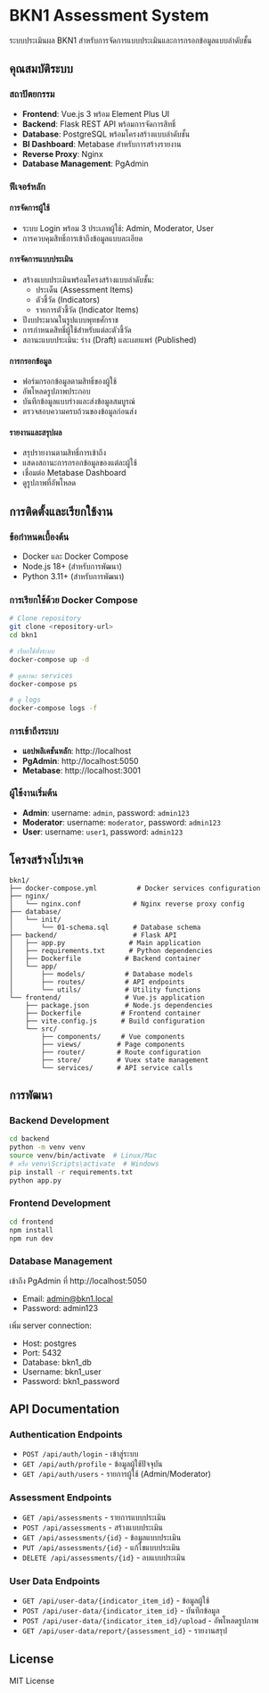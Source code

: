 # BKN1 Assessment System

ระบบประเมินผล BKN1 สำหรับการจัดการแบบประเมินและการกรอกข้อมูลแบบลำดับชั้น

## คุณสมบัติระบบ

### สถาปัตยกรรม
- **Frontend**: Vue.js 3 พร้อม Element Plus UI
- **Backend**: Flask REST API พร้อมการจัดการสิทธิ์ 
- **Database**: PostgreSQL พร้อมโครงสร้างแบบลำดับชั้น
- **BI Dashboard**: Metabase สำหรับการสร้างรายงาน
- **Reverse Proxy**: Nginx
- **Database Management**: PgAdmin

### ฟีเจอร์หลัก

#### การจัดการผู้ใช้
- ระบบ Login พร้อม 3 ประเภทผู้ใช้: Admin, Moderator, User
- การควบคุมสิทธิ์การเข้าถึงข้อมูลแบบละเอียด

#### การจัดการแบบประเมิน
- สร้างแบบประเมินพร้อมโครงสร้างแบบลำดับชั้น:
  - ประเด็น (Assessment Items)
  - ตัวชี้วัด (Indicators) 
  - รายการตัวชี้วัด (Indicator Items)
- ปีงบประมาณในรูปแบบพุทธศักราช
- การกำหนดสิทธิ์ผู้ใช้สำหรับแต่ละตัวชี้วัด
- สถานะแบบประเมิน: ร่าง (Draft) และเผยแพร่ (Published)

#### การกรอกข้อมูล
- ฟอร์มกรอกข้อมูลตามสิทธิ์ของผู้ใช้
- อัพโหลดรูปภาพประกอบ
- บันทึกข้อมูลแบบร่างและส่งข้อมูลสมบูรณ์
- ตรวจสอบความครบถ้วนของข้อมูลก่อนส่ง

#### รายงานและสรุปผล
- สรุปรายงานตามสิทธิ์การเข้าถึง
- แสดงสถานะการกรอกข้อมูลของแต่ละผู้ใช้
- เชื่อมต่อ Metabase Dashboard
- ดูรูปภาพที่อัพโหลด

## การติดตั้งและเรียกใช้งาน

### ข้อกำหนดเบื้องต้น
- Docker และ Docker Compose
- Node.js 18+ (สำหรับการพัฒนา)
- Python 3.11+ (สำหรับการพัฒนา)

### การเรียกใช้ด้วย Docker Compose

```bash
# Clone repository
git clone <repository-url>
cd bkn1

# เรียกใช้ทั้งระบบ
docker-compose up -d

# ดูสถานะ services
docker-compose ps

# ดู logs
docker-compose logs -f
```

### การเข้าถึงระบบ

- **แอปพลิเคชันหลัก**: http://localhost
- **PgAdmin**: http://localhost:5050
- **Metabase**: http://localhost:3001

### ผู้ใช้งานเริ่มต้น

- **Admin**: username: `admin`, password: `admin123`
- **Moderator**: username: `moderator`, password: `admin123` 
- **User**: username: `user1`, password: `admin123`

## โครงสร้างโปรเจค

```
bkn1/
├── docker-compose.yml          # Docker services configuration
├── nginx/
│   └── nginx.conf             # Nginx reverse proxy config
├── database/
│   └── init/
│       └── 01-schema.sql      # Database schema
├── backend/                   # Flask API
│   ├── app.py                # Main application
│   ├── requirements.txt      # Python dependencies
│   ├── Dockerfile           # Backend container
│   └── app/
│       ├── models/          # Database models
│       ├── routes/          # API endpoints
│       └── utils/           # Utility functions
└── frontend/                # Vue.js application
    ├── package.json         # Node.js dependencies
    ├── Dockerfile          # Frontend container
    ├── vite.config.js      # Build configuration
    └── src/
        ├── components/     # Vue components
        ├── views/         # Page components
        ├── router/        # Route configuration
        ├── store/         # Vuex state management
        └── services/      # API service calls
```

## การพัฒนา

### Backend Development

```bash
cd backend
python -m venv venv
source venv/bin/activate  # Linux/Mac
# หรือ venv\Scripts\activate  # Windows
pip install -r requirements.txt
python app.py
```

### Frontend Development

```bash
cd frontend
npm install
npm run dev
```

### Database Management

เข้าถึง PgAdmin ที่ http://localhost:5050
- Email: admin@bkn1.local
- Password: admin123

เพิ่ม server connection:
- Host: postgres
- Port: 5432
- Database: bkn1_db
- Username: bkn1_user
- Password: bkn1_password

## API Documentation

### Authentication Endpoints
- `POST /api/auth/login` - เข้าสู่ระบบ
- `GET /api/auth/profile` - ข้อมูลผู้ใช้ปัจจุบัน
- `GET /api/auth/users` - รายการผู้ใช้ (Admin/Moderator)

### Assessment Endpoints
- `GET /api/assessments` - รายการแบบประเมิน
- `POST /api/assessments` - สร้างแบบประเมิน
- `GET /api/assessments/{id}` - ข้อมูลแบบประเมิน
- `PUT /api/assessments/{id}` - แก้ไขแบบประเมิน
- `DELETE /api/assessments/{id}` - ลบแบบประเมิน

### User Data Endpoints
- `GET /api/user-data/{indicator_item_id}` - ข้อมูลผู้ใช้
- `POST /api/user-data/{indicator_item_id}` - บันทึกข้อมูล
- `POST /api/user-data/{indicator_item_id}/upload` - อัพโหลดรูปภาพ
- `GET /api/user-data/report/{assessment_id}` - รายงานสรุป

## License

MIT License